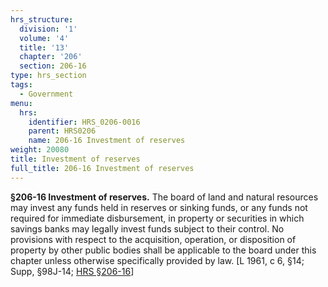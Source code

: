 ```yaml
---
hrs_structure:
  division: '1'
  volume: '4'
  title: '13'
  chapter: '206'
  section: 206-16
type: hrs_section
tags:
  - Government
menu:
  hrs:
    identifier: HRS_0206-0016
    parent: HRS0206
    name: 206-16 Investment of reserves
weight: 20080
title: Investment of reserves
full_title: 206-16 Investment of reserves
---
```

**§206-16 Investment of reserves.** The board of land and natural resources may invest any funds held in reserves or sinking funds, or any funds not required for immediate disbursement, in property or securities in which savings banks may legally invest funds subject to their control. No provisions with respect to the acquisition, operation, or disposition of property by other public bodies shall be applicable to the board under this chapter unless otherwise specifically provided by law. [L 1961, c 6, §14; Supp, §98J-14; [HRS §206-16](/title-13/chapter-206/section-206-16/)]